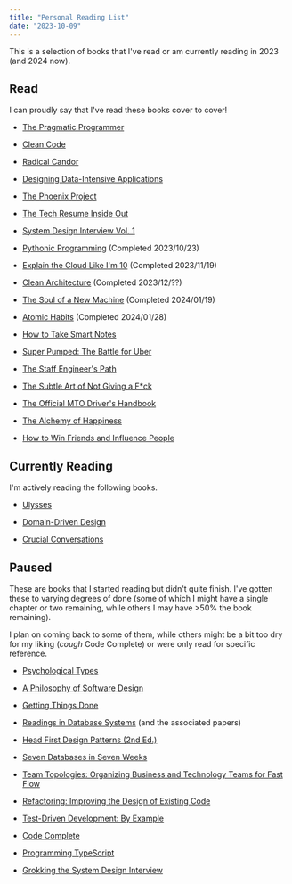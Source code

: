 ```yaml
---
title: "Personal Reading List"
date: "2023-10-09"
---
```


This is a selection of books that I've read or am currently reading in 2023 (and 2024 now).

## Read

I can proudly say that I've read these books cover to cover!

- [The Pragmatic Programmer](https://www.goodreads.com/book/show/4099)

- [Clean Code](https://www.goodreads.com/book/show/3735293)

- [Radical Candor](https://www.goodreads.com/book/show/29939161)

- [Designing Data-Intensive Applications](https://www.goodreads.com/book/show/23463279)

- [The Phoenix Project](https://www.goodreads.com/book/show/17255186)

- [The Tech Resume Inside Out](https://www.goodreads.com/book/show/55608536)

- [System Design Interview Vol. 1](https://www.goodreads.com/book/show/54109255)

- [Pythonic Programming](https://www.goodreads.com/book/show/59094309) (Completed 2023/10/23)

- [Explain the Cloud Like I'm 10](https://www.goodreads.com/book/show/38598010) (Completed 2023/11/19)

- [Clean Architecture](https://www.goodreads.com/book/show/18043011) (Completed 2023/12/??)

- [The Soul of a New Machine](https://www.goodreads.com/en/book/show/7090) (Completed 2024/01/19)

- [Atomic Habits](https://www.goodreads.com/book/show/40121378) (Completed 2024/01/28)

- [How to Take Smart Notes](https://www.goodreads.com/book/show/34507927)

- [Super Pumped: The Battle for Uber](https://www.goodreads.com/book/show/44573628)

- [The Staff Engineer's Path](https://www.goodreads.com/book/show/61058107)

- [The Subtle Art of Not Giving a F\*ck](https://www.goodreads.com/book/show/28257707)

- [The Official MTO Driver's Handbook](https://www.goodreads.com/book/show/43500534)

- [The Alchemy of Happiness](https://www.goodreads.com/book/show/43301637-the-alchemy-of-happiness)

- [How to Win Friends and Influence
  People](https://www.goodreads.com/book/show/4865.How_to_Win_Friends_and_Influence_People)

## Currently Reading

I'm actively reading the following books.

- [Ulysses](https://www.goodreads.com/book/show/139723937)

- [Domain-Driven Design](https://www.goodreads.com/book/show/179133)

- [Crucial Conversations](https://www.goodreads.com/book/show/15014)

## Paused

These are books that I started reading but didn't quite finish. I've gotten
these to varying degrees of done (some of which I might have a single chapter or
two remaining, while others I may have >50% the book remaining).

I plan on coming back to some of them, while others might be a bit too dry for
my liking (_cough_ Code Complete) or were only read for specific reference.

- [Psychological Types](https://www.goodreads.com/book/show/565806)

- [A Philosophy of Software Design](https://www.goodreads.com/book/show/39996759)

- [Getting Things Done](https://www.goodreads.com/book/show/1633)

- [Readings in Database Systems](http://www.redbook.io/) (and the associated papers)

- [Head First Design Patterns (2nd Ed.)](https://www.goodreads.com/book/show/58128)

- [Seven Databases in Seven Weeks](https://www.goodreads.com/book/show/13130963)

- [Team Topologies: Organizing Business and Technology Teams for Fast
  Flow](https://www.goodreads.com/book/show/59495524-team-topologies)

- [Refactoring: Improving the Design of Existing
  Code](https://www.goodreads.com/book/show/44936.Refactoring)

- [Test-Driven Development: By
  Example](https://www.goodreads.com/book/show/387190.Test_Driven_Development)

- [Code Complete](https://www.goodreads.com/book/show/4845.Code_Complete)

- [Programming
  TypeScript](https://www.goodreads.com/book/show/45362865-programming-typescript)

- [Grokking the System Design
  Interview](https://www.goodreads.com/book/show/60229084-grokking-the-system-design-interview)
